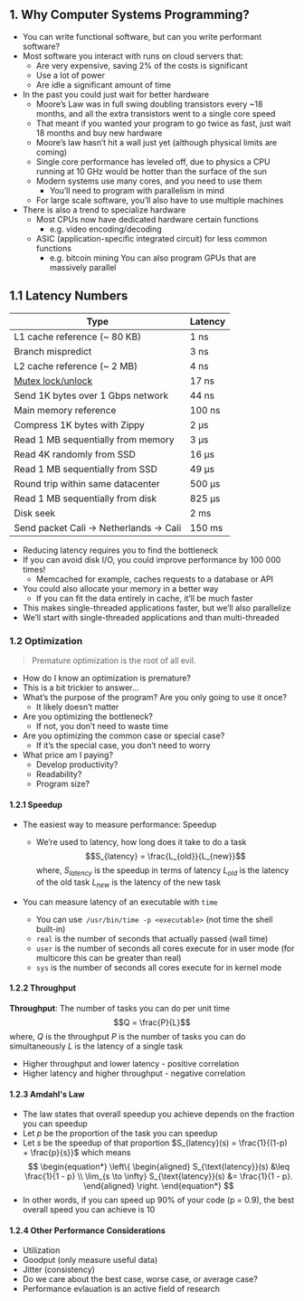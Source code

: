 ## 1. Why Computer Systems Programming?
- You can write functional software, but can you write performant software? 
- Most software you interact with runs on cloud servers that:
	- Are very expensive, saving 2% of the costs is significant 
	- Use a lot of power
	- Are idle a significant amount of time
- In the past you could just wait for better hardware
	- Moore’s Law was in full swing doubling transistors every ~18 months, and all the extra transistors went to a single core speed 
	- That meant if you wanted your program to go twice as fast, just wait 18 months and buy new hardware
	- Moore’s law hasn’t hit a wall just yet (although physical limits are coming) 
	- Single core performance has leveled off, due to physics a CPU running at 10 GHz would be hotter than the surface of the sun 
	- Modern systems use many cores, and you need to use them 
		- You’ll need to program with parallelism in mind 
	- For large scale software, you’ll also have to use multiple machines
- There is also a trend to specialize hardware
	- Most CPUs now have dedicated hardware certain functions 
		- e.g. video encoding/decoding 
	- ASIC (application-specific integrated circuit) for less common functions 
		- e.g. bitcoin mining You can also program GPUs that are massively parallel

## 1.1 Latency Numbers

| Type                                  | Latency |
| ------------------------------------- | ------- |
| L1 cache reference (~ 80 KB)          | 1 ns    |
| Branch mispredict                     | 3 ns    |
| L2 cache reference (~ 2 MB)           | 4 ns    |
| [Mutex lock/unlock](Locks.md)    | 17 ns   |
| Send 1K bytes over 1 Gbps network     | 44 ns   |
| Main memory reference                 | 100 ns  |
| Compress 1K bytes with Zippy          | 2 μs    |
| Read 1 MB sequentially from memory    | 3 μs    |
| Read 4K randomly from SSD             | 16 μs   |
| Read 1 MB sequentially from SSD       | 49 μs   |
| Round trip within same datacenter     | 500 μs  |
| Read 1 MB sequentially from disk      | 825 μs  |
| Disk seek                             | 2 ms    |
| Send packet Cali → Netherlands → Cali | 150 ms  |
- Reducing latency requires you to find the bottleneck
- If you can avoid disk I/O, you could improve performance by 100 000 times! 
	- Memcached for example, caches requests to a database or API 
- You could also allocate your memory in a better way 
	- If you can fit the data entirely in cache, it’ll be much faster 
- This makes single-threaded applications faster, but we’ll also parallelize 
- We’ll start with single-threaded applications and than multi-threaded

### 1.2 Optimization

> Premature optimization is the root of all evil. 

- How do I know an optimization is premature?
- This is a bit trickier to answer... 
- What’s the purpose of the program? Are you only going to use it once? 
	- It likely doesn’t matter 
- Are you optimizing the bottleneck? 
	- If not, you don’t need to waste time
- Are you optimizing the common case or special case? 
	- If it’s the special case, you don’t need to worry 
- What price am I paying? 
	- Develop productivity? 
	- Readability? 
	- Program size?
#### 1.2.1 Speedup
- The easiest way to measure performance: Speedup
	- We’re used to latency, how long does it take to do a task
$$S_{latency} = \frac{L_{old}}{L_{new}}$$ where,
	$S_{latency}$ is the speedup in terms of latency
	$L_{old}$ is the latency of the old task
	$L_{new}$ is the latency of the new task

- You can measure latency of an executable with `time`
	- You can use` /usr/bin/time -p <executable>` (not time the shell built-in)
	- `real` is the number of seconds that actually passed (wall time) 
	- `user` is the number of seconds all cores execute for in user mode (for multicore this can be greater than real) 
	- `sys` is the number of seconds all cores execute for in kernel mode

#### 1.2.2 Throughput
**Throughput**: The number of tasks you can do per unit time
$$Q = \frac{P}{L}$$
where,
	$Q$ is the throughput
	$P$ is the number of tasks you can do simultaneously
	$L$ is the latency of a single task

- Higher throughput and lower latency - positive correlation
- Higher latency and higher throughput - negative correlation

#### 1.2.3 Amdahl's Law
- The law states that overall speedup you achieve depends on the fraction you can speedup
- Let $p$ be the proportion of the task you can speedup
- Let $s$ be the speedup of that proportion
$S_{latency}(s)  = \frac{1}{(1-p) + \frac{p}{s}}$ 
	which means
$$
\begin{equation*}
\left\{
\begin{aligned}
S_{\text{latency}}(s) &\leq \frac{1}{1 - p} \\
\lim_{s \to \infty} S_{\text{latency}}(s) &= \frac{1}{1 - p}.
\end{aligned}
\right.
\end{equation*}
$$
- In other words, if you can speed up 90% of your code (p = 0.9), the best overall speed you can achieve is 10
#### 1.2.4 Other Performance Considerations
- Utilization
- Goodput (only measure useful data)
- Jitter (consistency)
- Do we care about the best case, worse case, or average case? 
- Performance evlauation is an active field of research